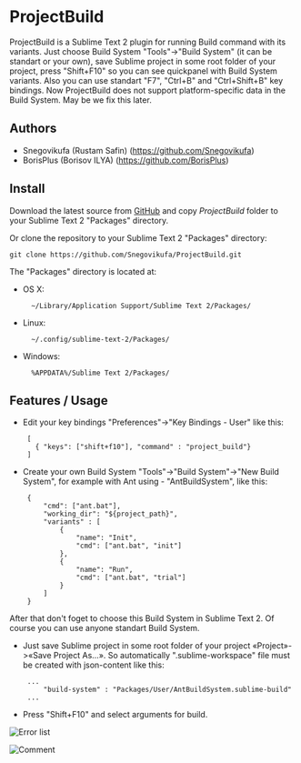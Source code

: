 ProjectBuild
============

ProjectBuild is a Sublime Text 2 plugin for running Build command with its variants.
Just choose Build System "Tools"->"Build System" (it can be standart or your own), 
save Sublime project in some root folder of your project, press "Shift+F10" so you can see 
quickpanel with Build System variants. Also you can use standart "F7", "Ctrl+B" and "Ctrl+Shift+B"
key bindings.
Now ProjectBuild does not support platform-specific data in the Build System. May be we fix this later.


Authors
-------

 * Snegovikufa (Rustam Safin) (https://github.com/Snegovikufa)
 * BorisPlus (Borisov ILYA) (https://github.com/BorisPlus)


Install
-------

Download the latest source from [GitHub](https://github.com/Snegovikufa/ProjectBuild) and copy *ProjectBuild* folder to your Sublime Text 2 "Packages" directory.

Or clone the repository to your Sublime Text 2 "Packages" directory:

    git clone https://github.com/Snegovikufa/ProjectBuild.git

The "Packages" directory is located at:

* OS X:

        ~/Library/Application Support/Sublime Text 2/Packages/

* Linux:

        ~/.config/sublime-text-2/Packages/

* Windows:

        %APPDATA%/Sublime Text 2/Packages/

Features / Usage
----------------

 * Edit your key bindings "Preferences"->"Key Bindings - User" like this:

        [
          { "keys": ["shift+f10"], "command" : "project_build"}
        ]

 * Create your own Build System "Tools"->"Build System"->"New Build System", for example with Ant using - "AntBuildSystem", like this:
	
        {
            "cmd": ["ant.bat"],
            "working_dir": "${project_path}",
            "variants" : [
                {
                    "name": "Init",
                    "cmd": ["ant.bat", "init"]
                },
                {
                    "name": "Run",
                    "cmd": ["ant.bat", "trial"]
                }
            ]
        }

 After that don't foget to choose this Build System in Sublime Text 2. Of course you can use anyone standart Build System.

 * Just save Sublime project in some root folder of your project «Project»->«Save Project As...». So automatically  "<name>.sublime-workspace" file must be created with json-content like this:

        ...
            "build-system" : "Packages/User/AntBuildSystem.sublime-build"
        ...

 * Press "Shift+F10" and select arguments for build.

![Error list](http://img844.imageshack.us/img844/7721/201208031142312960x1050.png)

![Comment](https://raw.github.com/Snegovikufa/ProjectBuild/master/ProjectBuild%20with%20comment.png)

